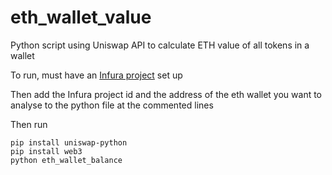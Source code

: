 # eth_wallet_value
Python script using Uniswap API to calculate ETH value of all tokens in a wallet

To run, must have an [Infura project](http://infura.io) set up 

Then add the Infura project id and the address of the eth wallet you want to analyse to the python file at the commented lines

Then run
```
pip install uniswap-python
pip install web3
python eth_wallet_balance
```
